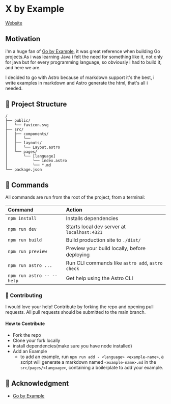 # X by Example

[Website](https://xbyexample.dev)

## Motivation

i'm a huge fan of [Go by Example](https://gobyexample.com), it was great reference when building Go projects.As i was learning Java i felt the need for something like it, not only for java but for every programming language, so obviously i had to build it, and here we are.

I decided to go with Astro because of markdown support it's the best, i write examples in markdown and Astro generate the html, that's all i needed.

## 🚀 Project Structure

```text
/
├── public/
│   └── favicon.svg
├── src/
│   ├── components/
│   │   └──
│   ├── layouts/
│   │   └── Layout.astro
│   └── pages/
│       └── [language]
│           └── index.astro
│           └── *.md
└── package.json
```

## 🧞 Commands

All commands are run from the root of the project, from a terminal:

| Command                   | Action                                           |
| :------------------------ | :----------------------------------------------- |
| `npm install`             | Installs dependencies                            |
| `npm run dev`             | Starts local dev server at `localhost:4321`      |
| `npm run build`           | Build production site to `./dist/`               |
| `npm run preview`         | Preview your build locally, before deploying     |
| `npm run astro ...`       | Run CLI commands like `astro add`, `astro check` |
| `npm run astro -- --help` | Get help using the Astro CLI                     |

### 👏 Contributing

I would love your help! Contribute by forking the repo and opening pull requests.
All pull requests should be submitted to the main branch.

#### How to Contribute

- Fork the repo
- Clone your fork locally
- install dependencies(make sure you have node installed)
- Add an Example
  - to add an example, run `npm run add - <language> <example-name>`, a script will generate a markdown named `<example-name>.md` in the `src/pages/<language>`, containing a boilerplate to add your example.

## 👀 Acknowledgment

- [Go by Example](https://gobyexample.com)
